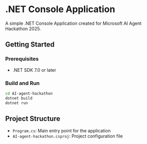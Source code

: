 # .NET Console Application

A simple .NET Console Application created for Microsoft AI Agent Hackathon 2025.

## Getting Started

### Prerequisites
- .NET SDK 7.0 or later

### Build and Run
```bash
cd AI-agent-hackathon
dotnet build
dotnet run
```

## Project Structure
- `Program.cs`: Main entry point for the application
- `AI-agent-hackathon.csproj`: Project configuration file
